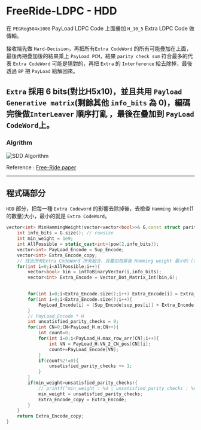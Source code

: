 # FreeRide-LDPC - HDD
在 `PEGReg504x1008` PayLoad LDPC Code 上面疊加 `H_10_5` Extra LDPC Code 做傳輸。

接收端先做 `Hard-Decision`，再把所有`Extra CodeWord` 的所有可能疊加在上面，最後再把疊加後的結果乘上 `PayLoad PCM`，結果 `parity check sum` 符合最多的代表 `Extra CodeWord` 可能是猜對的，再把 `Extra` 的 `Interference` 給去除掉，最後透過 `BP` 把 `PayLoad` 給解回來。

`Extra` 採用 6 bits(對比H5x10)，並且共用 `Payload Generative matrix`(剩餘其他 `info_bits` 為 0)，編碼完後做`InterLeaver` 順序打亂 ，最後在疊加到 `PayLoad CodeWord`上。
----
### Algrithm
![SDD Algorithm](https://github.com/ChouGiGiNYCU/LDPC/tree/main/Free_ride/HDD/imgHDD_Alg.png)


Reference : [Free-Ride paper](https://ieeexplore.ieee.org/document/9584875)

---

## 程式碼部分
`HDD` 部分，把每一種 `Extra Codeword` 的影響去除掉後，去檢查 `Hamming Weight`(1的數量)大小，最小的就是 `Extra CodeWord`。
``` c++ =
vector<int> MinHammingWeight(vector<vector<bool>>& G,const struct parity_check& PayLoad_H, vector<int>& Sup_Encode,vector<int>& sup_pos){
    int info_bits = G.size(); // rowsize
    int min_weight = 1e9;
    int AllPossible = static_cast<int>(pow(2,info_bits));
    vector<int> PayLoad_Encode = Sup_Encode;
    vector<int> Extra_Encode_copy;
    // 找出所有Extra CodeWord 所有組合，且疊加相乘後 Hamming weight 最小的 (代表 minimun number of unsatisfied parity checks)
    for(int i=0;i<AllPossible;i++){
        vector<bool> bin = intToBinaryVector(i,info_bits);
        vector<int> Extra_Encode = Vector_Dot_Matrix_Int(bin,G);

        
        for(int i=0;i<Extra_Encode.size();i++) Extra_Encode[i] = Extra_Encode[i]%2; 
        for(int i=0;i<Extra_Encode.size();i++){
            PayLoad_Encode[i] = (Sup_Encode[sup_pos[i]] + Extra_Encode[i])%2;
        }
        // PayLoad_Encode * H
        int unsatisfied_parity_checks = 0;
        for(int CN=0;CN<PayLoad_H.m;CN++){
            int count=0;
            for(int i=0;i<PayLoad_H.max_row_arr[CN];i++){
                int VN = PayLoad_H.VN_2_CN_pos[CN][i];
                count+=PayLoad_Encode[VN];
            }
            if(count%2!=0){
                unsatisfied_parity_checks += 1;
            }
        }
        if(min_weight>unsatisfied_parity_checks){
            // printf("min_weight : %d | unsatisfied_parity_checks : %d | i : %d\n",min_weight,unsatisfied_parity_checks,i);
            min_weight = unsatisfied_parity_checks;
            Extra_Encode_copy = Extra_Encode;
        }
    }
    return Extra_Encode_copy;
}
```